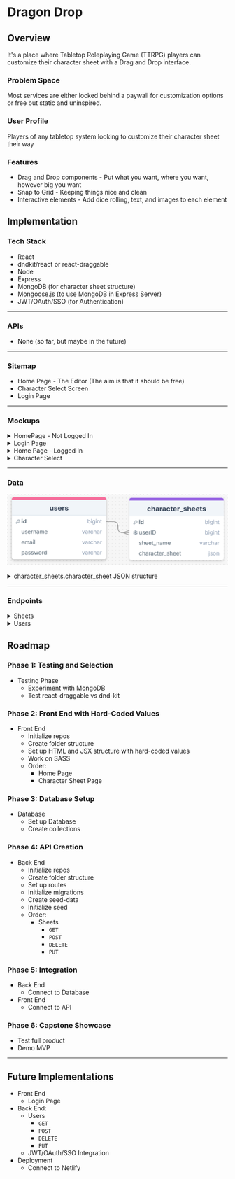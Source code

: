 # Dragon Drop

## Overview

It's a place where Tabletop Roleplaying Game (TTRPG) players can customize their character sheet with a Drag and Drop interface.

### Problem Space

Most services are either locked behind a paywall for customization options or free but static and uninspired.

### User Profile

Players of any tabletop system looking to customize their character sheet their way

### Features

-   Drag and Drop components - Put what you want, where you want, however big you want
-   Snap to Grid - Keeping things nice and clean
-   Interactive elements - Add dice rolling, text, and images to each element

## Implementation

### Tech Stack

-   React
-   dndkit/react or react-draggable
-   Node
-   Express
-   MongoDB (for character sheet structure)
-   Mongoose.js (to use MongoDB in Express Server)
-   JWT/OAuth/SSO (for Authentication)

---

### APIs

-   None (so far, but maybe in the future)

---

### Sitemap

-   Home Page - The Editor (The aim is that it should be free)
-   Character Select Screen
-   Login Page

---

### Mockups

<details>
    <summary>HomePage - Not Logged In</summary>
    <img src="./public/HomePage_NoLogin.png" />
</details>
<details>
    <summary>Login Page</summary>
    <img src="./public/Login.png" />
</details>
<details>
    <summary>Home Page - Logged In</summary>
    <img src="./public/HomePage_Login.png" />
</details>
<details>
    <summary>Character Select</summary>
    <img src="./public/CharacterSelect_Login.png" />
</details>

---

### Data

![MongoDB Structure](./public/db_structure.png)

<details>
    <summary> character_sheets.character_sheet JSON structure </summary>

```json
[
    {
        "x": "int: x-coordinate of draggable element.",
        "y": "int: y-coordinate of draggable element.",
        "width": "int: width of draggable element.",
        "height": "int: height of draggable element.",
        "type": "varchar: type of the draggable element.",
        "name": "varchar: name of the draggable element",
        "text": "varchar: text typed into the draggable element",
        "diceNum": "int: number of dice to be rolled (if used)",
        "diceType": "int: type of dice to be rolled (if used)",
        "modifier": "int: value added to dice roll (if used)",
        "img_link": "varchar: link to the image (if used)"
    },
    {
        "x": "0",
        "y": "0",
        "width": "10",
        "height": "2",
        "type": "text",
        "name": "character name",
        "text": "Glorius Character Name"
    },
    {
        "x": "0",
        "y": "2",
        "width": "3",
        "height": "3",
        "type": "image",
        "name": "character portrait",
        "img_link": "http://www.link.to/awesome/character/image"
    },
    {
        "x": "3",
        "y": "2",
        "width": "1",
        "height": "3",
        "type": "dice",
        "name": "str",
        "text": "+4",
        "diceNum": "1",
        "diceType": "20",
        "modifier": "4",
        "img_link": "http://www.link.to/some/icon/for/strength"
    }
]
```

</details>

---

### Endpoints

<details>
    <summary>Sheets</summary>

`GET /api/v1/sheets`

-   Gets all sheet data

Response Body Exampe:

```json
[
    {
        "id": 0,
        "userID": 0,
        "sheet_name": "Character 1"
    },
    {
        "id": 1,
        "userID": 0,
        "sheet_name": "Character 2"
    },
    {
        "id": 2,
        "userID": 1,
        "sheet_name": "Hello World!"
    }
]
```

---

`POST /api/v1/sheets`

-   Create a new sheet

Request body example:

```json
{
    "userID": 2,
    "sheet_name": "",
    "character_sheet": [
        {
            "x": "0",
            "y": "0",
            "width": "10",
            "height": "2",
            "type": "text",
            "name": "character name",
            "text": "Glorius Character Name"
        },
        {
            "x": "0",
            "y": "2",
            "width": "3",
            "height": "3",
            "type": "image",
            "name": "character portrait",
            "img_link": "http://www.link.to/awesome/character/image"
        },
        {
            "x": "3",
            "y": "2",
            "width": "1",
            "height": "3",
            "type": "dice",
            "name": "str",
            "text": "+4",
            "diceNum": "1",
            "diceType": "20",
            "modifier": "4",
            "img_link": "http://www.link.to/some/icon/for/strength"
        }
    ]
}
```

Response Body Exampe:

```json
{
    "message": "Character sheet saved successfully.",
    "savedItem": {
        "id": 3,
        "userID": 2,
        "sheet_name": "test2's character",
        "character_sheet": [
            {
                "x": "0",
                "y": "0",
                "width": "10",
                "height": "2",
                "type": "text",
                "name": "character name",
                "text": "Glorius Character Name"
            },
            {
                "x": "0",
                "y": "2",
                "width": "3",
                "height": "3",
                "type": "image",
                "name": "character portrait",
                "img_link": "http://www.link.to/awesome/character/image"
            },
            {
                "x": "3",
                "y": "2",
                "width": "1",
                "height": "3",
                "type": "dice",
                "name": "str",
                "text": "+4",
                "diceNum": "1",
                "diceType": "20",
                "modifier": "4",
                "img_link": "http://www.link.to/some/icon/for/strength"
            }
        ]
    }
}
```

---

`GET /api/v1/sheets/:id`

-   Gets sheet data for a sheet id

Response Body Exampe:

```json
[
    {
        "x": "0",
        "y": "0",
        "width": "10",
        "height": "2",
        "type": "text",
        "name": "character name",
        "text": "Glorius Character Name"
    },
    {
        "x": "0",
        "y": "2",
        "width": "3",
        "height": "3",
        "type": "image",
        "name": "character portrait",
        "img_link": "http://www.link.to/awesome/character/image"
    },
    {
        "x": "3",
        "y": "2",
        "width": "1",
        "height": "3",
        "type": "dice",
        "name": "str",
        "text": "+4",
        "diceNum": "1",
        "diceType": "20",
        "modifier": "4",
        "img_link": "http://www.link.to/some/icon/for/strength"
    }
]
```

---

`PUT /api/v1/sheets/:id`

-   Update sheet data for a sheet id

Response Body Exampe:

```json
[
    {
        "x": "0",
        "y": "0",
        "width": "10",
        "height": "2",
        "type": "text",
        "name": "character name",
        "text": "Glorius Character Name"
    },
    {
        "x": "0",
        "y": "2",
        "width": "3",
        "height": "3",
        "type": "image",
        "name": "character portrait",
        "img_link": "http://www.link.to/awesome/character/image"
    },
    {
        "x": "3",
        "y": "2",
        "width": "1",
        "height": "3",
        "type": "dice",
        "name": "str",
        "text": "+4",
        "diceNum": "1",
        "diceType": "20",
        "modifier": "4",
        "img_link": "http://www.link.to/some/icon/for/strength"
    },
    {
        "x": "3",
        "y": "2",
        "width": "1",
        "height": "3",
        "type": "dice",
        "name": "con",
        "text": "+5",
        "diceNum": "1",
        "diceType": "20",
        "modifier": "5",
        "img_link": "http://www.link.to/some/icon/for/constitution"
    }
]
```

Response Body Exampe:

```json
{
    "message": "test2's character sheet saved successfully.",
    "savedItem": {
        [
            {
                "x": "0",
                "y": "0",
                "width": "10",
                "height": "2",
                "type": "text",
                "name": "character name",
                "text": "Glorius Character Name"
            },
            {
                "x": "0",
                "y": "2",
                "width": "3",
                "height": "3",
                "type": "image",
                "name": "character portrait",
                "img_link": "http://www.link.to/awesome/character/image"
            },
            {
                "x": "3",
                "y": "2",
                "width": "1",
                "height": "3",
                "type": "dice",
                "name": "str",
                "text": "+4",
                "diceNum": "1",
                "diceType": "20",
                "modifier": "4",
                "img_link": "http://www.link.to/some/icon/for/strength"
            },
            {
                "x": "3",
                "y": "2",
                "width": "1",
                "height": "3",
                "type": "dice",
                "name": "con",
                "text": "+5",
                "diceNum": "1",
                "diceType": "20",
                "modifier": "5",
                "img_link": "http://www.link.to/some/icon/for/constitution"
            }
        ]
    }
}
```

---

`DELETE /api/v1/sheets/:id`

-   Delete a sheet

Response Body Exampe:

```json
{
    "message": "test2 character sheet deleted successfully."
}
```

---

`GET /api/v1/sheets/user/:id`

-   Gets all sheet data for a particular user

Response Body Exampe:

```json
[
    {
        "id": 0,
        "userID": 0,
        "sheet_name": "Character 1"
    },
    {
        "id": 1,
        "userID": 0,
        "sheet_name": "Character 2"
    }
]
```

</details>

<details>
    <summary>Users</summary>

`POST /api/v1/user/`

-   Create a new user

Request body example:

```json
{
    "username": "test2",
    "email": "test2@example.com",
    "password": "securepassword"
}
```

Response Body Exampe:

```json
{
    "message": "User test2 created successfully.",
    "user": {
        "id": "2",
        "username": "test2",
        "email": "test2@example.com"
    }
}
```

---

`GET /api/v1/user/:id`

-   Gets info for a particular user

Response Body Exampe:

```json
{
    "id": 0,
    "username": "test1",
    "email": "test1@example.com"
}
```

---

`PUT /api/v1/user/:id`

-   Edit a user

Request body example:

```json
{
    "username": "test2",
    "email": "test2@change.com",
    "password": "securepassword"
}
```

Response Body Exampe:

```json
{
    "message": "User test2 edited successfully.",
    "user": {
        "id": "2",
        "username": "test2",
        "email": "test2@change.com"
    }
}
```

---

`DELETE /api/v1/user/:id`

-   Delete a user

Response Body Exampe:

```json
{
    "message": "User test2 deleted successfully."
}
```

---

`POST /api/users/login`

- Authenticate a user and return a token

Request body example:
```json
{
  "email": "test2@example.com",
  "password": "securepassword"
}
```

Response body example:
```json
{
  "message": "Login successful.",
  "token": "jwt-token-here",
  "user": {
    "id": "2",
    "username": "test2",
    "email": "test2@example.com"
  }
}
```

</details>

## Roadmap

### Phase 1: Testing and Selection
- Testing Phase
  - Experiment with MongoDB
  - Test react-draggable vs dnd-kit

### Phase 2: Front End with Hard-Coded Values
- Front End
  - Initialize repos
  - Create folder structure
  - Set up HTML and JSX structure with hard-coded values
  - Work on SASS
  - Order:
    - Home Page
    - Character Sheet Page

### Phase 3: Database Setup
- Database
  - Set up Database
  - Create collections

### Phase 4: API Creation
- Back End
  - Initialize repos
  - Create folder structure
  - Set up routes
  - Initialize migrations
  - Create seed-data
  - Initialize seed
  - Order:
    - Sheets
      - `GET`
      - `POST`
      - `DELETE`
      - `PUT`

### Phase 5: Integration
- Back End
  - Connect to Database
- Front End
  - Connect to API

### Phase 6: Capstone Showcase
- Test full product
- Demo MVP

---

## Future Implementations

- Front End
  - Login Page
- Back End:
  - Users
    - `GET`
    - `POST`
    - `DELETE`
    - `PUT`  
  - JWT/OAuth/SSO Integration 
- Deployment
  - Connect to Netlify
